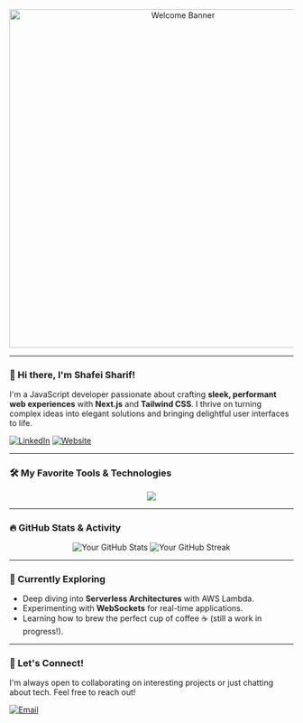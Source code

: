 <div align="center">
  <img src="https://path-to-your-banner.gif" alt="Welcome Banner" width="600"/>
</div>

---

### 👋 Hi there, I'm Shafei Sharif!

I'm a JavaScript developer passionate about crafting **sleek, performant web experiences** with **Next.js** and **Tailwind CSS**. I thrive on turning complex ideas into elegant solutions and bringing delightful user interfaces to life.

<p align="left"> 
  <a href="https://linkedin.com/in/your-linkedin" target="_blank"><img src="https://img.shields.io/badge/-LinkedIn-0077B5?style=for-the-badge&logo=linkedin&logoColor=white" alt="LinkedIn"></a>
  <a href="https://dijango.com" target="_blank"><img src="https://img.shields.io/badge/My%20Website-FF5722?style=for-the-badge&logo=firefox&logoColor=white" alt="Website"></a>
</p>

---

### 🛠️ My Favorite Tools & Technologies

<p align="center">
  <a href="https://skillicons.dev">
    <img src="https://skillicons.dev/icons?i=js,ts,react,nextjs,tailwind,nodejs,graphql,mongodb,jest,git,docker,aws" />
  </a>
</p>

---

### 🔥 GitHub Stats & Activity

<p align="center">
  <img src="https://github-readme-stats.vercel.app/api?usernameshafo3i&show_icons=true&theme=radical&hide_border=true&count_private=true" alt="Your GitHub Stats"/>
  <img src="https://github-readme-streak-stats.vercel.app/?user=shafo3i&theme=radical&hide_border=true" alt="Your GitHub Streak"/>
</p>

---

### 🔭 Currently Exploring

* Deep diving into **Serverless Architectures** with AWS Lambda.
* Experimenting with **WebSockets** for real-time applications.
* Learning how to brew the perfect cup of coffee ☕ (still a work in progress!).

---

### 💬 Let's Connect!

I'm always open to collaborating on interesting projects or just chatting about tech. Feel free to reach out!

<p align="left">
  <a href="mailto:your.email@example.com"><img src="https://img.shields.io/badge/Email-D14836?style=for-the-badge&logo=gmail&logoColor=white" alt="Email"></a>
</p>
